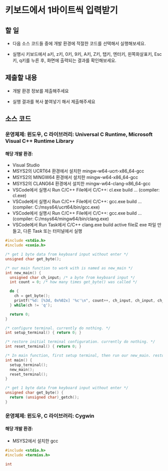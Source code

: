 # 키보드에서 1바이트씩 입력받기

## 할 일

* 다음 소스 코드들 중에 개발 환경에 적절한 코드를 선택해서 실행해보세요.

* 실행시 키보드에서 a키, z키, 0키, 9키, A키, Z키, 탭키, 엔터키, 왼쪽화살표키, Esc키, q키를 누른 후,
  화면에 출력되는 결과를 확인해보세요.

## 제출할 내용

* 개발 환경 정보를 제출해주세요

* 실행 결과를 복사 붙여넣기 해서 제출해주세요

## 소스 코드

### 운영체제: 윈도우, C 라이브러리: Universal C Runtime, Microsoft Visual C++ Runtime Library
#### 해당 개발 환경:
* Visual Studio
* MSYS2의 UCRT64 환경에서 설치한 mingw-w64-ucrt-x86_64-gcc
* MSYS2의 MINGW64 환경에서 설치한 mingw-w64-x86_64-gcc
* MSYS2의 CLANG64 환경에서 설치한 mingw-w64-clang-x86_64-gcc
* VSCode에서 실행시 Run C/C++ File에서 C/C++: cl.exe build ... (compiler: cl.exe)
* VSCode에서 실행시 Run C/C++ File에서 C/C++: gcc.exe build ... (compiler: C:/msys64/ucrt64/bin/gcc.exe)
* VSCode에서 실행시 Run C/C++ File에서 C/C++: gcc.exe build ... (compiler: C:/msys64/mingw64/bin/clang.exe)
* VSCode에서 Run Task에서 C/C++ clang.exe build active file로 exe 파일 만들고, 다른 Task 또는 터미널에서 실행

```c
#include <stdio.h>
#include <conio.h>

/* get 1 byte data from keyboard input without enter */
unsigned char get_byte();

/* our main function to work with is named as new_main */
int new_main() {
  unsigned char ch_input; /* a byte from keyboard input */
  int count = 0; /* how many times get_byte() was called */

  do {
    ch = get_byte();
    printf("%d: [%3d, 0x%02x] '%c'\n", count++, ch_input, ch_input, ch_input);
  } while(ch != 'q');

  return 0;
}

/* configure terminal. currently do nothing. */
int setup_terminal() { return 0; }

/* restore initial terminal configuration. currently do nothing. */
int reset_terminal() { return 0; }

/* In main function, first setup terminal, then run our new_main. restore terminal before return. */
int main() {
  setup_terminal();
  new_main();
  reset_terminal();
}

/* get 1 byte data from keyboard input without enter */
unsigned char get_byte() {
  return (unsigned char)_getch();
}
```

### 운영체제: 윈도우, C 라이브러리: Cygwin
#### 해당 개발 환경:
* MSYS2에서 설치한 gcc

```c
#include <stdio.h>
#include <termios.h>

int 
```
